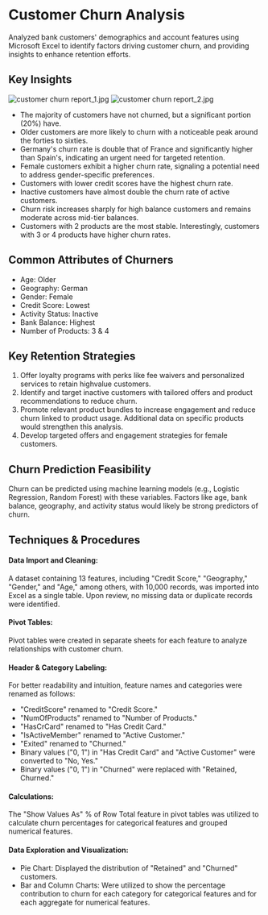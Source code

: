 # Customer Churn Analysis
Analyzed bank customers' demographics and account features using Microsoft Excel to identify factors driving customer churn, and providing insights to enhance retention efforts.

## Key Insights
![customer churn report_1.jpg](https://github.com/jakejosh6751/Customer-Retention-Analysis/blob/main/customer%20churn%20report_1.jpg)
![customer churn report_2.jpg](https://github.com/jakejosh6751/Customer-Retention-Analysis/blob/main/customer%20churn%20report_2.jpg)

- The majority of customers have not churned, but a significant portion (20%) have.
- Older customers are more likely to churn with a noticeable peak around the forties to sixties.
- Germany's churn rate is double that of France and significantly higher than Spain's, indicating an urgent need for targeted retention.
- Female customers exhibit a higher churn rate, signaling a potential need to address gender-specific preferences.
- Customers with lower credit scores have the highest churn rate.
- Inactive customers have almost double the churn rate of active customers.
- Churn risk increases sharply for high balance customers and remains moderate across mid-tier balances.
- Customers with 2 products are the most stable. Interestingly, customers with 3 or 4 products have higher churn rates.

## Common Attributes of Churners
- Age: Older
- Geography: German
- Gender: Female
- Credit Score: Lowest
- Activity Status: Inactive
- Bank Balance: Highest
- Number of Products: 3 & 4

## Key Retention Strategies
1. Offer loyalty programs with perks like fee waivers and personalized services to retain highvalue customers.
2. Identify and target inactive customers with tailored offers and product recommendations to reduce churn.
3. Promote relevant product bundles to increase engagement and reduce churn linked to product usage. Additional data on specific products would strengthen this analysis.
4. Develop targeted offers and engagement strategies for female customers.

## Churn Prediction Feasibility
Churn can be predicted using machine learning models (e.g., Logistic Regression, Random Forest) with these variables. Factors like age, bank balance, geography, and activity status would likely be strong predictors of churn.

## Techniques & Procedures

#### Data Import and Cleaning:
A dataset containing 13 features, including "Credit Score," "Geography," "Gender," and "Age," among others, with 10,000 records, was imported into Excel as a single table. Upon review, no missing data or duplicate records were identified.

#### Pivot Tables:
Pivot tables were created in separate sheets for each feature to analyze relationships with customer churn.

#### Header & Category Labeling:
For better readability and intuition, feature names and categories were renamed as follows:

- "CreditScore" renamed to "Credit Score."
- "NumOfProducts" renamed to "Number of Products."
- "HasCrCard" renamed to "Has Credit Card."
- "IsActiveMember" renamed to "Active Customer."
- "Exited" renamed to "Churned."
- Binary values ("0, 1") in "Has Credit Card" and "Active Customer" were converted to "No, Yes."
- Binary values ("0, 1") in "Churned" were replaced with "Retained, Churned."

#### Calculations:
The "Show Values As" % of Row Total feature in pivot tables was utilized to calculate churn percentages for categorical features and grouped numerical features.

#### Data Exploration and Visualization:
- Pie Chart: Displayed the distribution of "Retained" and "Churned" customers.
- Bar and Column Charts: Were utilized to show the percentage contribution to churn for each category for categorical features and for each aggregate for numerical features.
